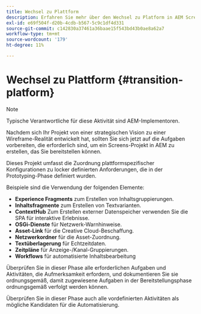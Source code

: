 ```yaml
---
title: Wechsel zu Plattform
description: Erfahren Sie mehr über den Wechsel zu Platform in AEM Screens.
exl-id: e69f504f-d20b-4cdb-b567-5c9c1df4d331
source-git-commit: c142830a37461a36baae15f543bd43b0ae8a62a7
workflow-type: tm+mt
source-wordcount: '179'
ht-degree: 11%

---
```


# Wechsel zu Plattform {#transition-platform}

>[!NOTE]
>
>Typische Verantwortliche für diese Aktivität sind AEM-Implementoren.

Nachdem sich Ihr Projekt von einer strategischen Vision zu einer Wireframe-Realität entwickelt hat, sollten Sie sich jetzt auf die Aufgaben vorbereiten, die erforderlich sind, um ein Screens-Projekt in AEM zu erstellen, das Sie bereitstellen können.

Dieses Projekt umfasst die Zuordnung plattformspezifischer Konfigurationen zu locker definierten Anforderungen, die in der Prototyping-Phase definiert wurden.

Beispiele sind die Verwendung der folgenden Elemente:

* **Experience Fragments** zum Erstellen von Inhaltsgruppierungen.
* **Inhaltsfragmente** zum Erstellen von Textvarianten.
* **ContextHub** Zum Erstellen externer Datenspeicher verwenden Sie die SPA für interaktive Erlebnisse.
* **OSGi-Dienste** für Netzwerk-Warnhinweise.
* **Asset-Link** für die Creative Cloud-Beschaffung.
* **Netzwerkordner** für die Asset-Zuordnung.
* **Textüberlagerung** für Echtzeitdaten.
* **Zeitpläne** für Anzeige-/Kanal-Gruppierungen.
* **Workflows** für automatisierte Inhaltsbearbeitung

Überprüfen Sie in dieser Phase alle erforderlichen Aufgaben und Aktivitäten, die Aufmerksamkeit erfordern, und dokumentieren Sie sie ordnungsgemäß, damit zugewiesene Aufgaben in der Bereitstellungsphase ordnungsgemäß verfolgt werden können.

Überprüfen Sie in dieser Phase auch alle vordefinierten Aktivitäten als mögliche Kandidaten für die Automatisierung.
